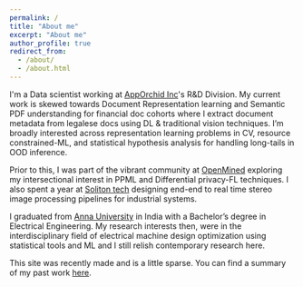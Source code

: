 ```yaml
---
permalink: /
title: "About me"
excerpt: "About me"
author_profile: true
redirect_from: 
  - /about/
  - /about.html
---
```


[comment]: <> (<t style="font-size:30px;"><b><t1 style="color:rgb&#40;139, 209, 212&#41;">Siva</t1>ramakrishnan Subramanian</b></t>)
[comment]: <> (<t style="font-size:30px;color:rgb&#40;139, 209, 212&#41;"><b>About me</b></t>)

I'm a Data scientist working at [AppOrchid Inc](https://www.apporchid.com)'s R&D Division. My current work is skewed towards Document Representation learning and Semantic PDF understanding for financial doc cohorts where I extract document metadata from legalese docs using DL & traditional vision techniques. I’m broadly interested across representation learning problems in CV, resource constrained-ML, and statistical hypothesis analysis for handling long-tails in OOD inference.

Prior to this, I was part of the vibrant community at [OpenMined](https://www.openmined.org) exploring my intersectional interest in PPML and Differential privacy-FL techniques. I also spent a year at [Soliton tech](https://www.solitontech.com) designing end-end to real time stereo image processing pipelines for industrial systems.

I graduated from [Anna University](https://www.annauniv.edu) in India with a Bachelor’s degree in Electrical Engineering. My research interests then, were in the interdisciplinary field of electrical machine design optimization using statistical tools and ML and I still relish contemporary research here.

This site was recently made and is a little sparse. You can find a summary of my past work [here](https://krishnansr.github.io/cv).
